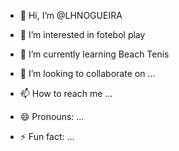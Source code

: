 - 👋 Hi, I’m @LHNOGUEIRA


- 👀 I’m interested in fotebol play
- 🌱 I’m currently learning Beach Tenis
- 💞️ I’m looking to collaborate on ...
- 📫 How to reach me ...
- 😄 Pronouns: ...
- ⚡ Fun fact: ...

<!---
LHNOGUEIRA/LHNOGUEIRA is a ✨ special ✨ repository because its `README.md` (this file) appears on your GitHub profile.
You can click the Preview link to take a look at your changes.
--->
